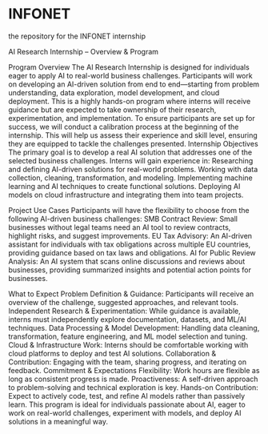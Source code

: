 # INFONET
the repository for the INFONET internship

AI Research Internship – Overview & Program

Program Overview
The AI Research Internship is designed for individuals eager to apply AI to real-world business challenges. Participants will work on developing an AI-driven solution from end to end—starting from problem understanding, data exploration, model development, and cloud deployment.
This is a highly hands-on program where interns will receive guidance but are expected to take ownership of their research, experimentation, and implementation.
To ensure participants are set up for success, we will conduct a calibration process at the beginning of the internship. This will help us assess their experience and skill level, ensuring they are equipped to tackle the challenges presented.
Internship Objectives
The primary goal is to develop a real AI solution that addresses one of the selected business challenges.
Interns will gain experience in:
Researching and defining AI-driven solutions for real-world problems.
Working with data collection, cleaning, transformation, and modeling.
Implementing machine learning and AI techniques to create functional solutions.
Deploying AI models on cloud infrastructure and integrating them into team projects.

Project Use Cases
Participants will have the flexibility to choose from the following AI-driven business challenges:
SMB Contract Review: Small businesses without legal teams need an AI tool to review contracts, highlight risks, and suggest improvements.
EU Tax Advisory: An AI-driven assistant for individuals with tax obligations across multiple EU countries, providing guidance based on tax laws and obligations.
AI for Public Review Analysis: An AI system that scans online discussions and reviews about businesses, providing summarized insights and potential action points for businesses.

What to Expect
Problem Definition & Guidance: Participants will receive an overview of the challenge, suggested approaches, and relevant tools.
Independent Research & Experimentation: While guidance is available, interns must independently explore documentation, datasets, and ML/AI techniques.
Data Processing & Model Development: Handling data cleaning, transformation, feature engineering, and ML model selection and tuning.
Cloud & Infrastructure Work: Interns should be comfortable working with cloud platforms to deploy and test AI solutions.
Collaboration & Contribution: Engaging with the team, sharing progress, and iterating on feedback.
Commitment & Expectations
Flexibility: Work hours are flexible as long as consistent progress is made.
Proactiveness: A self-driven approach to problem-solving and technical exploration is key.
Hands-on Contribution: Expect to actively code, test, and refine AI models rather than passively learn.
This program is ideal for individuals passionate about AI, eager to work on real-world challenges, experiment with models, and deploy AI solutions in a meaningful way.
